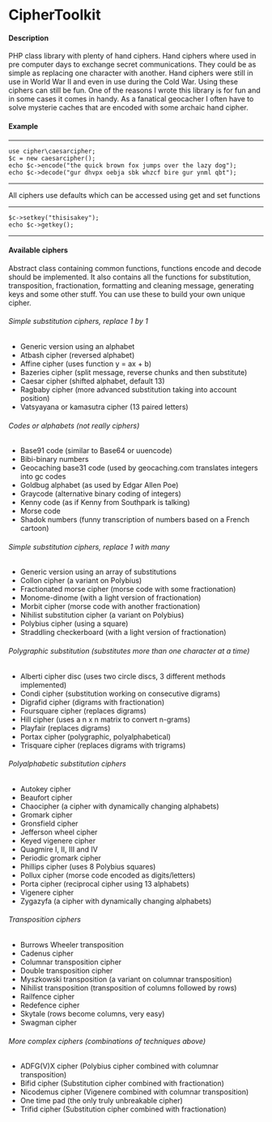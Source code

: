 # CipherToolkit

#### Description

PHP class library with plenty of hand ciphers. Hand ciphers where used in pre computer days to exchange secret communications. They could be as simple as replacing one character with another. Hand ciphers were still in use in World War II and even in use during the Cold War. Using these ciphers can still be fun. One of the reasons I wrote this library is for fun and in some cases it comes in handy. As a fanatical geocacher I often have to solve mysterie caches that are encoded with some archaic hand cipher.

#### Example
---
    use cipher\caesarcipher;
    $c = new caesarcipher();
    echo $c->encode("the quick brown fox jumps over the lazy dog");
    echo $c->decode("gur dhvpx oebja sbk whzcf bire gur ynml qbt");
---

All ciphers use defaults which can be accessed using get and set functions

---
    $c->setkey("thisisakey");
    echo $c->getkey();
---


#### Available ciphers

Abstract class containing common functions, functions encode and decode should be implemented. It also contains all the functions for substitution, transposition, fractionation, formatting and cleaning message, generating keys and some other stuff. You can use these to build your own unique cipher.

###### Simple substitution ciphers, replace 1 by 1
- Generic version using an alphabet
- Atbash cipher (reversed alphabet)
- Affine cipher (uses function y = ax + b)
- Bazeries cipher (split message, reverse chunks and then substitute)
- Caesar cipher (shifted alphabet, default 13)
- Ragbaby cipher (more advanced substitution taking into account position)
- Vatsyayana or kamasutra cipher (13 paired letters)

###### Codes or alphabets (not really ciphers)
- Base91 code (similar to Base64 or uuencode)
- Bibi-binary numbers
- Geocaching base31 code (used by geocaching.com translates integers into gc codes
- Goldbug alphabet (as used by Edgar Allen Poe)
- Graycode (alternative binary coding of integers)
- Kenny code (as if Kenny from Southpark is talking)
- Morse code
- Shadok numbers (funny transcription of numbers based on a French cartoon)

###### Simple substitution ciphers, replace 1 with many
- Generic version using an array of substitutions
- Collon cipher (a variant on Polybius)
- Fractionated morse cipher (morse code with some fractionation)
- Monome-dinome (with a light version of fractionation)
- Morbit cipher (morse code with another fractionation)
- Nihilist substitution cipher (a variant on Polybius)
- Polybius cipher (using a square)
- Straddling checkerboard (with a light version of fractionation)

###### Polygraphic substitution (substitutes more than one character at a time)
- Alberti cipher disc (uses two circle discs, 3 different methods implemented)
- Condi cipher (substitution working on consecutive digrams)
- Digrafid cipher (digrams with fractionation)
- Foursquare cipher (replaces digrams)
- Hill cipher (uses a n x n matrix to convert n-grams)
- Playfair (replaces digrams)
- Portax cipher (polygraphic, polyalphabetical)
- Trisquare cipher (replaces digrams with trigrams)

###### Polyalphabetic substitution ciphers
- Autokey cipher
- Beaufort cipher
- Chaocipher (a cipher with dynamically changing alphabets)
- Gromark cipher
- Gronsfield cipher
- Jefferson wheel cipher
- Keyed vigenere cipher
- Quagmire I, II, III and IV
- Periodic gromark cipher
- Phillips cipher (uses 8 Polybius squares)
- Pollux cipher (morse code encoded as digits/letters)
- Porta cipher (reciprocal cipher using 13 alphabets)
- Vigenere cipher
- Zygazyfa (a cipher with dynamically changing alphabets) 

###### Transposition ciphers
- Burrows Wheeler transposition
- Cadenus cipher
- Columnar transposition cipher
- Double transposition cipher
- Myszkowski transposition (a variant on columnar transposition)
- Nihilist transposition (transposition of columns followed by rows)
- Railfence cipher
- Redefence cipher
- Skytale (rows become columns, very easy)
- Swagman cipher

###### More complex ciphers (combinations of techniques above)
- ADFG(V)X cipher (Polybius cipher combined with columnar transposition)
- Bifid cipher    (Substitution cipher combined with fractionation)
- Nicodemus cipher (Vigenere combined with columnar transposition)
- One time pad    (the only truly unbreakable cipher)
- Trifid cipher   (Substitution cipher combined with fractionation)
